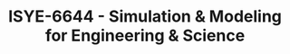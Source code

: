 ---
layout: course
title: ISYE-6644 - Simulation & Modeling for Engineering & Science
aliases: SIM
course_id: ISYE-6644
permalink: /ISYE-6644/
avg_difficulty: 3.17
avg_rating: 4.23
avg_workload: 11.04
course_number: 6644
---